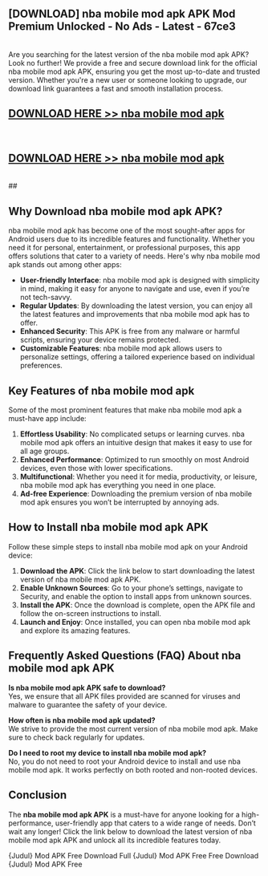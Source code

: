## [DOWNLOAD] nba mobile mod apk APK Mod  Premium Unlocked - No Ads - Latest - 67ce3 <br>
<br>
Are you searching for the latest version of the nba mobile mod apk APK? Look no further! We provide a free and secure download link for the official nba mobile mod apk APK, ensuring you get the most up-to-date and trusted version. Whether you're a new user or someone looking to upgrade, our download link guarantees a fast and smooth installation process.


## [DOWNLOAD HERE >> nba mobile mod apk](http://leaked.freeplayer.one?title=nba_mobile_mod_apk&ref=06)
  <br>

## [DOWNLOAD HERE >> nba mobile mod apk](http://leaked.freeplayer.one?title=nba_mobile_mod_apk&ref=06)
  <br>
  ##



## Why Download nba mobile mod apk APK?

nba mobile mod apk has become one of the most sought-after apps for Android users due to its incredible features and functionality. Whether you need it for personal, entertainment, or professional purposes, this app offers solutions that cater to a variety of needs. Here's why nba mobile mod apk stands out among other apps:

- **User-friendly Interface**: nba mobile mod apk is designed with simplicity in mind, making it easy for anyone to navigate and use, even if you’re not tech-savvy.
- **Regular Updates**: By downloading the latest version, you can enjoy all the latest features and improvements that nba mobile mod apk has to offer.
- **Enhanced Security**: This APK is free from any malware or harmful scripts, ensuring your device remains protected.
- **Customizable Features**: nba mobile mod apk allows users to personalize settings, offering a tailored experience based on individual preferences.

## Key Features of nba mobile mod apk

Some of the most prominent features that make nba mobile mod apk a must-have app include:

1. **Effortless Usability**: No complicated setups or learning curves. nba mobile mod apk offers an intuitive design that makes it easy to use for all age groups.
2. **Enhanced Performance**: Optimized to run smoothly on most Android devices, even those with lower specifications.
3. **Multifunctional**: Whether you need it for media, productivity, or leisure, nba mobile mod apk has everything you need in one place.
4. **Ad-free Experience**: Downloading the premium version of nba mobile mod apk ensures you won’t be interrupted by annoying ads.

## How to Install nba mobile mod apk APK

Follow these simple steps to install nba mobile mod apk on your Android device:

1. **Download the APK**: Click the link below to start downloading the latest version of nba mobile mod apk APK.
2. **Enable Unknown Sources**: Go to your phone’s settings, navigate to Security, and enable the option to install apps from unknown sources.
3. **Install the APK**: Once the download is complete, open the APK file and follow the on-screen instructions to install.
4. **Launch and Enjoy**: Once installed, you can open nba mobile mod apk and explore its amazing features.

## Frequently Asked Questions (FAQ) About nba mobile mod apk APK

**Is nba mobile mod apk APK safe to download?**  
Yes, we ensure that all APK files provided are scanned for viruses and malware to guarantee the safety of your device.

**How often is nba mobile mod apk updated?**  
We strive to provide the most current version of nba mobile mod apk. Make sure to check back regularly for updates.

**Do I need to root my device to install nba mobile mod apk?**  
No, you do not need to root your Android device to install and use nba mobile mod apk. It works perfectly on both rooted and non-rooted devices.

## Conclusion

The **nba mobile mod apk APK** is a must-have for anyone looking for a high-performance, user-friendly app that caters to a wide range of needs. Don’t wait any longer! Click the link below to download the latest version of nba mobile mod apk APK and unlock all its incredible features today.

{Judul} Mod APK Free
Download Full {Judul} Mod APK Free
Free Download {Judul} Mod APK Free

